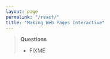 ```yaml
---
layout: page
permalink: "/react/"
title: "Making Web Pages Interactive"
---
```


> **Questions**
>
> - FIXME
